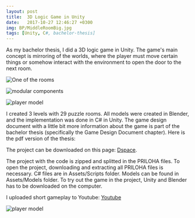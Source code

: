 ```yaml
---
layout: post
title:  3D Logic Game in Unity
date:   2017-10-27 12:46:27 +0300
img: BP/MiddleRoomBig.jpg
tags: [Unity, C#, bachelor-thesis]
---
```

As my bachelor thesis, I did a 3D logic game in Unity.
The game's main concept is mirroring of the worlds, where the player must move certain things or somehow interact with the environment to open the door to the next room.

![One of the rooms]({{site.baseurl}}/images/pages/BP/room3_7.jpg)

![modular components]({{site.baseurl}}/images/pages/BP/modularComponentsCombination.jpg)

![player model]({{site.baseurl}}/images/pages/BP/tutorial.jpg)

I created 3 levels with 29 puzzle rooms. All models were created in Blender, and the implementation was done in C# in Unity. 
The game design document with a little bit more information about the game is part of the bachelor thesis (specifically the Game Design Document chapter). 
Here is the pdf version of the thesis: 

<object data="https://dspace.cvut.cz/bitstream/handle/10467/94656/F3-BP-2021-Veverkova-Lucie-Bachelor_thesis_veverlu4.pdf?sequence=-1&isAllowed=y" width="100%" height="1080px" type='application/pdf'></object>

The project can be downloaded on this page: [Dspace](https://dspace.cvut.cz/handle/10467/94656).

The project with the code is zipped and splitted in the PRILOHA files. To open the project, downloading and extracting all PRILOHA files is necessary. C# files are in Assets/Scripts folder. Models can be found in Assets/Models folder. 
To try out the game in the project, Unity and Blender has to be downloaded on the computer.

I uploaded short gameplay to Youtube:
[Youtube](https://www.youtube.com/watch?app=desktop&v=VPyuXbMLG64)

![player model]({{site.baseurl}}/images/pages/BP/playerBlender.jpg)


